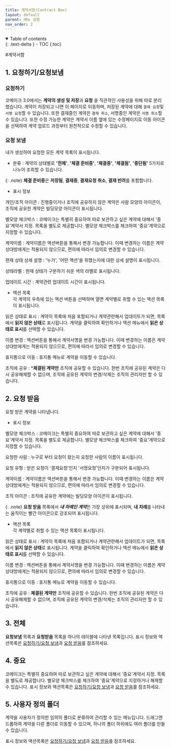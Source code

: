 ```yaml
---
title: 계약서함(Contract Box)
layout: default
parent: 메뉴 설명
nav_order: 2
---
```


<details open markdown="block">
  <summary>
    Table of contents
  </summary>
  {: .text-delta }
- TOC
{:toc}
</details>

#계약서함

## 1. 요청하기/요청보냄 

### 요청하기 
코메이크 3.0에서는 **계약의 생성 및 저장**과 **요청** 을 직관적인 사용성을 위해 따로 분리했습니다. 계약이 저장되고 나면 이 페이지로 이동하며, 저장된 계약에 대해 `결재 요청`및 `서명 요청`할 수 있습니다. 
또한 결재중인 계약은 `결재 취소`, 서명중인 계약은 `서명 취소`할 수 있습니다. 
또한 수정 가능한 계약은 계약서 이름 옆에 있는 수정페이지로 이동 아이콘을 선택하여 계약 업로드 과정부터 원천적으로 수정할 수 있습니다. 

### 요청 보냄
내가 생성하여 요청한 모든 계약 목록이 표시됩니다. 

- 분류 : 계약의 상태별로 **'전체'**, **'체결 준비중'**, **'체결중'**, **'체결됨'**, **'중단됨'** 5가지로 나누어 조회할 수 있습니다. 

{: .note}
**체결 준비중**은 **저장됨**, **결재중**, **결재요청 취소**, **결재 반려**를 포함합니다. 

- 표시 정보 

개인/조직 아이콘
: 진행중이거나 조직에 공유하지 않은 계약은 사람 모양의 아이콘이, 조직에 공유한 계약은 빌딩모양 아이콘이 표시됩니다. 

별모양 체크박스
: 코메이크는 특별히 중요하여 따로 보관하고 싶은 계약에 대해서 '중요'계약서 지정. 목록을 별도로 제공합니다. 별모양 체크박스를 체크하여 '중요'계약으로 지정할 수 있습니다. 

계약이름
: 계약이름은 액션버튼을 통해서 변경 가능합니다. 이때 변경하는 이름은 계약 상대방에게는 적용되지 않으므로, 편의에 따라서 임의로 변경할 수 있습니다. 

현재 상태 상세 설명
: '누가', '어떤 액션'을 취했는지에 대한 상세 설명이 표시됩니다. 

상태라벨
: 현재 상태가 구분하기 쉬운 색의 라벨로 표시됩니다. 

업데이트 시간
: 계약관련 업데이트 시간이 표시됩니다. 


- 액션 목록  
각 계약의 우측에 있는 액션 버튼을 선택하며 열면 계약별로 취할 수 있는 액션 목록이 표시됩니다. 

읽은 상태로 표시 
: 계약이 목록에 처음 포함되거나 계약관련해서 업데이트가 되면, 목록에서 **읽지 않은 상태**로 표시됩니다. 계약을 클릭하여 확인하거나 액션 메뉴에서 **읽은 상태로 표시**를 선택할 수 있습니다.  

이름 변경
: 액션버튼을 통해서 계약서명을 변경 가능합니다. 이때 변경하는 이름은 계약 상대방에게는 적용되지 않으므로, 편의에 따라서 임의로 변경할 수 있습니다. 

휴지통으로 이동
: 휴지통 메뉴로 계약을 이동할 수 있습니다. 

조직에 공유
: ***체결된 계약만** 조직에 공유할 수 있습니다. 한번 조직에 공유된 계약은 다시 공유해제할 수 없으며, 조직에 공유된 계약의 변경/삭제는 조직의 관리자만 할 수 있습니다.  

## 2. 요청 받음
요청 받은 계약을 나타냅니다. 

- 표시 정보 

별모양 체크박스
: 코메이크는 특별히 중요하여 따로 보관하고 싶은 계약에 대해서 '중요'계약서 지정. 목록을 별도로 제공합니다. 별모양 체크박스를 체크하여 '중요'계약으로 지정할 수 있습니다.  

요청한 사람
: 누구로 부터 요청이 왔는지 요청한 사람의 이름이 표시됩니다.  

요청 유형
: 받은 요청이 '결재요청'인지 '서명요청'인지가 구분되어 표시됩니다.  

계약이름
: 계약이름은 액션버튼을 통해서 변경 가능합니다. 이때 변경하는 이름은 계약 상대방에게는 적용되지 않으므로, 편의에 따라서 임의로 변경할 수 있습니다.  


조직 아이콘
: 조직에 공유한 계약에는 빌딩모양 아이콘이 표시됩니다.  

{: .note}
**요청 받음** 목록에서 ***내 차례인 계약***은 가장 상위에 표시되며, **내 차례**를 나타내는 움직이는 빨간 아이콘으로 강조되어 표시됩니다.  

- 액션 목록  
각 계약별로 취할 수 있는 액션 목록이 표시됩니다. 

읽은 상태로 표시 
: 계약이 목록에 처음 포함되거나 계약관련해서 업데이트가 되면, 목록에서 **읽지 않은 상태**로 표시됩니다. 계약을 클릭하여 확인하거나 액션 메뉴에서 **읽은 상태로 표시**를 선택할 수 있습니다.  

이름 변경
: 액션버튼을 통해서 계약서명을 변경 가능합니다. 이때 변경하는 이름은 계약 상대방에게는 적용되지 않으므로, 편의에 따라서 임의로 변경할 수 있습니다. 

휴지통으로 이동
: 휴지통 메뉴로 계약을 이동할 수 있습니다. 

조직에 공유
: **체결된 계약만** 조직에 공유할 수 있습니다. 한번 조직에 공유된 계약은 다시 공유해제할 수 없으며, 조직에 공유된 계약의 변경/삭제는 조직의 관리자만 할 수 있습니다.  


## 3. 전체
**요청보냄** 목록과 **요청받음** 목록을 하나의 테이블에 나타낸 목록입니다. 표시 정보와 액션목록은 [요청하기/요청 보냄](/menu/contractbox.html#1-요청하기요청보냄)과 [요청 받음](/menu/contractbox.html#2-요청-받음)를 참조하세요.


## 4. 중요
코메이크는 특별히 중요하여 따로 보관하고 싶은 계약에 대해서 '중요'계약서 지정. 목록을 별도로 제공합니다. 별모양 체크박스를 체크하여 '중요'계약으로 지정하거나 해제할 수 있습니다. 
표시 정보와 액션목록은 [요청하기/요청 보냄](/menu/contractbox.html#1-요청하기요청보냄)과 [요청 받음](/menu/contractbox.html#2-요청-받음)를 참조하세요.


## 5. 사용자 정의 폴더
계약을 사용자가 정의한 임의의 폴더로 분류하여 관리할 수 있는 메뉴입니다. 드래그앤 드롭하여 계약을 다른 폴더로 이동할 수 있으며, 하나의 폴더 하위에도 여러 폴더를 만들 수 있습니다.

표시 정보와 액션목록은 [요청하기/요청 보냄](/menu/contractbox.html#1-요청하기요청보냄)과 [요청 받음](/menu/contractbox.html#2-요청-받음)를 참조하세요.